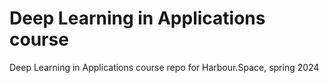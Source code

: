# Deep Learning in Applications course

Deep Learning in Applications course repo for Harbour.Space, spring 2024
